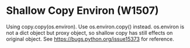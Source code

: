 # Shallow Copy Environ (W1507)

Using copy.copy(os.environ). Use os.environ.copy() instead. os.environ
is not a dict object but proxy object, so shallow copy has still effects
on original object. See https://bugs.python.org/issue15373 for
reference.
